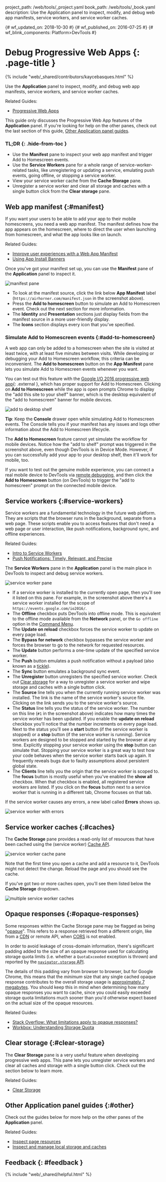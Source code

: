project_path: /web/tools/_project.yaml
book_path: /web/tools/_book.yaml
description: Use the Application panel to inspect, modify, and debug web app manifests, service workers, and service worker caches.

{# wf_updated_on: 2018-10-30 #}
{# wf_published_on: 2016-07-25 #}
{# wf_blink_components: Platform>DevTools #}

# Debug Progressive Web Apps {: .page-title }

{% include "web/_shared/contributors/kaycebasques.html" %}

Use the <strong>Application</strong> panel to inspect, modify,
and debug web app manifests, service workers, and service worker caches.

Related Guides: 

* [Progressive Web Apps](/web/progressive-web-apps)

This guide only discusses the Progressive Web App features of the
**Application** panel. If you're looking for help on the other panes, check
out the last section of this guide, [Other Application panel
guides](#other).


### TL;DR {: .hide-from-toc }
- Use the <strong>Manifest</strong> pane to inspect your web app manifest and trigger Add to Homescreen events.
- Use the <strong>Service Workers</strong> pane for a whole range of service-worker-related tasks, like unregistering or updating a service, emulating push events, going offline, or stopping a service worker.
- View your service worker cache from the <strong>Cache Storage</strong> pane.
- Unregister a service worker and clear all storage and caches with a single button click from the <strong>Clear storage</strong> pane.


## Web app manifest {:#manifest}

If you want your users to be able to add your app to their mobile homescreens,
you need a web app manifest. The manifest defines how the app appears on the
homescreen, where to direct the user when launching from homescreen, and what
the app looks like on launch.

Related Guides:

* [Improve user experiences with a Web App
  Manifest](/web/fundamentals/web-app-manifest)
* [Using App Install
  Banners](/web/fundamentals/app-install-banners)

Once you've got your manifest set up, you can use the **Manifest** pane of the
**Application** panel to inspect it.

![manifest pane][manifest]

* To look at the manifest source, click the link below **App Manifest** label
  (`https://airhorner.com/manifest.json` in the screenshot above).
* Press the **Add to homescreen** button to simulate an Add to Homescreen
  event. Check out the next section for more information.
* The **Identity** and **Presentation** sections just display fields from the
  manifest source in a more user-friendly display.
* The **Icons** section displays every icon that you've specified.

[manifest]: images/manifest.png

### Simulate Add to Homescreen events {:#add-to-homescreen}

A web app can only be added to a homescreen when the site is visited at
least twice, with at least five minutes between visits. While developing or
debugging your Add to Homescreen workflow, this criteria can be inconvenient.
The **Add to homescreen** button on the **App Manifest** pane lets you
simulate Add to Homescreen events whenever you want.

You can test out this feature with the [Google I/O 2016 progressive web
app](https://events.google.com/io2016/){: .external }, which has proper support for Add to
Homescreen. Clicking on **Add to Homescreen** while the app is open prompts
Chrome to display the "add this site to your shelf" banner, which is the
desktop equivalent of the "add to homescreen" banner for mobile devices.

![add to desktop shelf][shelf]

**Tip**: Keep the **Console** drawer open while simulating Add to Homescreen
events. The Console tells you if your manifest has any issues and logs other
information about the Add to Homescreen lifecycle.

The **Add to Homescreen** feature cannot yet simulate the workflow for mobile
devices. Notice how the "add to shelf" prompt was triggered in the
screenshot above, even though DevTools is in Device Mode. However, if you can
successfully add your app to your desktop shelf, then it'll work for mobile,
too.

If you want to test out the genuine mobile experience, you can
connect a real mobile device to DevTools via [remote debugging][remote
debugging], and then click the **Add to Homescreen** button (on DevTools)
to trigger the "add to homescreen" prompt on the connected mobile device.

[shelf]: images/io.png
[remote debugging]: /web/tools/chrome-devtools/debug/remote-debugging/remote-debugging

## Service workers {:#service-workers}

Service workers are a fundamental technology in the future web platform. They
are scripts that the browser runs in the background, separate from a web page.
These scripts enable you to access features that don't need a web page or user
interaction, like push notifications, background sync, and offline experiences.

Related Guides:

* [Intro to Service Workers](/web/fundamentals/primers/service-worker)
* [Push Notifications: Timely, Relevant, and
  Precise](/web/fundamentals/push-notifications)

The **Service Workers** pane in the **Application** panel is the main place in
DevTools to inspect and debug service workers.

![service worker pane][sw]

* If a service worker is installed to the currently open page, then you'll see
  it listed on this pane. For example, in the screenshot above there's a service
  worker installed for the scope of `https://events.google.com/io2016/`.
* The **Offline** checkbox puts DevTools into offline mode. This is
  equivalent to the offline mode available from the **Network** panel, or
  the `Go offline` option in the [Command Menu][cm].
* The **Update on reload** checkbox forces the service worker to
  update on every page load.
* The **Bypass for network** checkbox bypasses the service worker and forces the
  browser to go to the network for requested resources.
* The **Update** button performs a one-time update of the specified service
  worker.
* The **Push** button emulates a push notification without a payload (also known
  as a [tickle][tickle]).
* The **Sync** button emulates a background sync event.
* The **Unregister** button unregisters the specified service worker. Check out
  [Clear storage](#clear-storage) for a way to unregister a service worker and
  wipe storage and caches with a single button click.
* The **Source** line tells you when the currently running service worker was
  installed. The link is the name of the service worker's source file. Clicking
  on the link sends you to the service worker's source.
* The **Status** line tells you the status of the service worker. The number on
  this line (`#1` in the screenshot above) indicates how many times the service
  worker has been updated. If you enable the **update on reload** checkbox
  you'll notice that the number increments on every page load. Next to the
  status you'll see a **start** button (if the service worker is stopped) or a
  **stop** button (if the service worker is running). Service workers are
  designed to be stopped and started by the browser at any time. Explicitly
  stopping your service worker using the **stop** button can simulate that.
  Stopping your service worker is a great way to test how your
  code behaves when the service worker starts back up again. It frequently
  reveals bugs due to faulty assumptions about persistent global state.
* The **Clients** line tells you the origin that the service worker is scoped
  to. The **focus** button is mostly useful when you've enabled the
  **show all** checkbox. When that checkbox is enabled, all registered service
  workers are listed. If you click on the **focus** button next to a service
  worker that is running in a different tab, Chrome focuses on that tab.

If the service worker causes any errors, a new label called **Errors** shows
up.

![service worker with errors][errors]

[sw]: images/sw.png
[cm]: /web/tools/chrome-devtools/ui#command-menu
[tickle]: /web/fundamentals/push-notifications/how-push-works
[errors]: images/sw-error.png

## Service worker caches {:#caches}

The **Cache Storage** pane provides a read-only list of resources that have
been cached using the (service worker) [Cache API][sw-cache].

![service worker cache pane][sw-cache-pane]

Note that the first time you open a cache and add a resource to it, DevTools
might not detect the change. Reload the page and you should see the cache.

If you've got two or more caches open, you'll see them listed below the
**Cache Storage** dropdown.

![multiple service worker caches][multiple-caches]

[sw-cache]: https://developer.mozilla.org/en-US/docs/Web/API/Cache
[sw-cache-pane]: images/sw-cache.png
[multiple-caches]: images/multiple-caches.png

## Opaque responses {:#opaque-responses}

Some responses within the Cache Storage pane may be flagged as being
"[opaque](/web/fundamentals/glossary#opaque-response)". This refers to a response retrieved from a
different origin, like from a [CDN](/web/fundamentals/glossary#CDN) or remote API, when
[CORS](https://fetch.spec.whatwg.org/#http-cors-protocol) is not enabled.

In order to avoid leakage of cross-domain information, there's significant padding added to the size
of an opaque response used for calculating storage quota limits (i.e. whether a `QuotaExceeded`
exception is thrown) and reported by the [`navigator.storage`
API](/web/updates/2017/08/estimating-available-storage-space).

The details of this padding vary from browser to browser, but for Google Chrome, this means that the
*minimum* size that any single cached opaque response contributes to the overall storage usage is
[approximately 7 megabytes](https://bugs.chromium.org/p/chromium/issues/detail?id=796060#c17). You
should keep this in mind when determining how many opaque responses you want to cache, since you
could easily exceeded storage quota limitations much sooner than you'd otherwise expect based on the
actual size of the opaque resources.

Related Guides:

* [Stack Overflow: What limitations apply to opaque
  responses?](https://stackoverflow.com/q/39109789/385997)
* [Workbox: Understanding Storage
  Quota](/web/tools/workbox/guides/storage-quota#beware_of_opaque_responses)

## Clear storage {:#clear-storage}

The **Clear Storage** pane is a very useful feature when
developing progressive web apps. This pane lets you unregister service workers
and clear all caches and storage with a single button click. Check out the
section below to learn more.

Related Guides:

* [Clear
  Storage](/web/tools/chrome-devtools/iterate/manage-data/local-storage#clear-storage)

## Other Application panel guides {:#other}

Check out the guides below for more help on the other panes of the
**Application** panel.

Related Guides:

* [Inspect page resources](/web/tools/chrome-devtools/iterate/manage-data/page-resources)
* [Inspect and manage local storage and
  caches](/web/tools/chrome-devtools/iterate/manage-data/local-storage)

## Feedback {: #feedback }

{% include "web/_shared/helpful.html" %}
